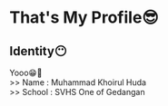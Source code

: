 <html>
  <head>
    <link rel="stylesheet" href="https://github.com/HudaStillLearning/HudaStillLearning/blob/93dd69b26edfd69e279f40d848cfbf15aa6ac444/style.css">
  </head>
  <body>
    <h1>That's My Profile😎</h1>
    <h2>Identity😶</h2>
    <p>
      Yooo😁🥶<br>
      >> Name : Muhammad Khoirul Huda<br>
      >> School : SVHS One of Gedangan<br>
    </p>
  </body>
</html>
